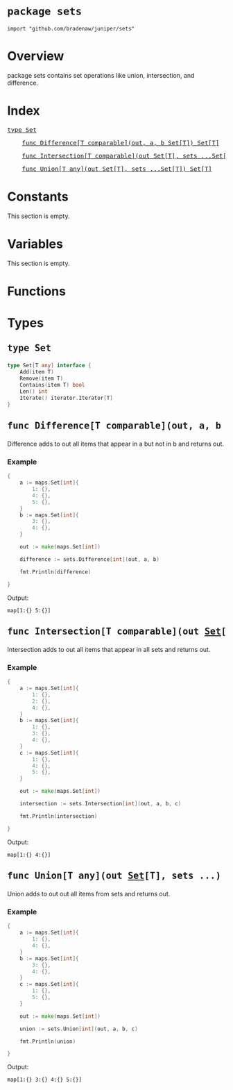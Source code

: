 # `package sets`

```
import "github.com/bradenaw/juniper/sets"
```

# Overview

package sets contains set operations like union, intersection, and difference.


# Index

<pre><a href="#Set">type Set</a></pre>
<pre>    <a href="#Difference">func Difference[T comparable](out, a, b Set[T]) Set[T]</a></pre>
<pre>    <a href="#Intersection">func Intersection[T comparable](out Set[T], sets ...Set[T]) Set[T]</a></pre>
<pre>    <a href="#Union">func Union[T any](out Set[T], sets ...Set[T]) Set[T]</a></pre>

# Constants

This section is empty.

# Variables

This section is empty.

# Functions

# Types

## <a id="Set"></a><pre>type Set</pre>
```go
type Set[T any] interface {
	Add(item T)
	Remove(item T)
	Contains(item T) bool
	Len() int
	Iterate() iterator.Iterator[T]
}
```



<h2><a id="Difference"></a><pre>func Difference[T comparable](out, a, b <a href="#Set">Set</a>[T]) <a href="#Set">Set</a>[T]</pre></h2>

Difference adds to out all items that appear in a but not in b and returns out.


### Example 
```go
{
	a := maps.Set[int]{
		1: {},
		4: {},
		5: {},
	}
	b := maps.Set[int]{
		3: {},
		4: {},
	}

	out := make(maps.Set[int])

	difference := sets.Difference[int](out, a, b)

	fmt.Println(difference)

}
```

Output:
```text
map[1:{} 5:{}]
```
<h2><a id="Intersection"></a><pre>func Intersection[T comparable](out <a href="#Set">Set</a>[T], sets ...) <a href="#Set">Set</a>[T]</pre></h2>

Intersection adds to out all items that appear in all sets and returns out.


### Example 
```go
{
	a := maps.Set[int]{
		1: {},
		2: {},
		4: {},
	}
	b := maps.Set[int]{
		1: {},
		3: {},
		4: {},
	}
	c := maps.Set[int]{
		1: {},
		4: {},
		5: {},
	}

	out := make(maps.Set[int])

	intersection := sets.Intersection[int](out, a, b, c)

	fmt.Println(intersection)

}
```

Output:
```text
map[1:{} 4:{}]
```
<h2><a id="Union"></a><pre>func Union[T any](out <a href="#Set">Set</a>[T], sets ...) <a href="#Set">Set</a>[T]</pre></h2>

Union adds to out out all items from sets and returns out.


### Example 
```go
{
	a := maps.Set[int]{
		1: {},
		4: {},
	}
	b := maps.Set[int]{
		3: {},
		4: {},
	}
	c := maps.Set[int]{
		1: {},
		5: {},
	}

	out := make(maps.Set[int])

	union := sets.Union[int](out, a, b, c)

	fmt.Println(union)

}
```

Output:
```text
map[1:{} 3:{} 4:{} 5:{}]
```
